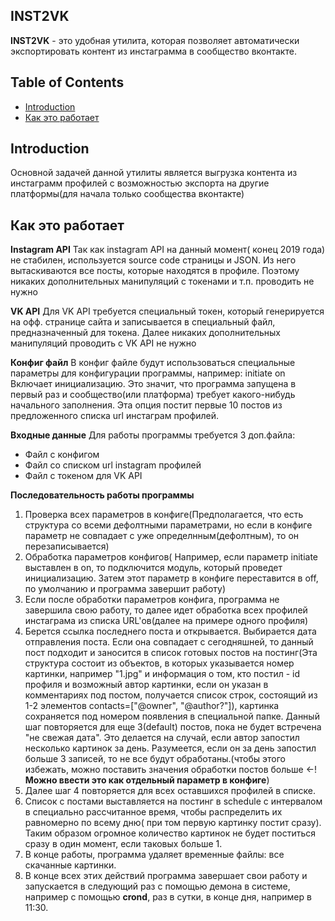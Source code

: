 ## INST2VK

**INST2VK** - это удобная утилита, которая позволяет автоматически экспортировать контент из инстаграмма в сообщество вконтакте.

## Table of Contents

* [Introduction](#introduction)
* [Как это работает](#как-это-работает)

## Introduction

Основной задачей данной утилиты является выгрузка контента из инстаграмм профилей с возможностью экспорта на другие платформы(для начала только сообщества вконтакте)

## Как это работает

**Instagram API**
Так как instagram API на данный момент( конец 2019 года) не стабилен, используется source code страницы и JSON. Из него вытаскиваются все посты, которые находятся в профиле. Поэтому никаких дополнительных манипуляций с токенами и т.п. проводить не нужно

**VK API**
Для VK API требуется специальный токен, который генерируется на офф. странице сайта и записывается в специальный файл, предназначенный для токена. Далее никаких дополнительных манипуляций проводить с VK API не нужно

**Конфиг файл**
В конфиг файле будут использоваться специальные параметры для конфигурации программы, например:
initiate on
Включает инициализацию. Это значит, что программа запущена в первый раз и сообщество(или платформа) требует какого-нибудь начального заполнения. Эта опция постит первые 10 постов из предложенного списка url инстаграм профилей. 

**Входные данные**
Для работы программы требуется 3 доп.файла:
* Файл с конфигом
* Файл со списком url instagram профилей
* Файл с токеном для VK API

**Последовательность работы программы**
1. Проверка всех параметров в конфиге(Предполагается, что есть структура со всеми дефолтными параметрами, но если в конфиге параметр не совпадает с уже определнным(дефолтным), то он перезаписывается)
2. Обработка параметров конфигов( Например, если параметр initiate выставлен в on, то подключится модуль, который проведет инициализацию. Затем этот параметр в конфиге переставится в off, по умолчанию и программа завершит работу)
3. Если после обработки параметров конфига, программа не завершила свою работу, то далее идет обработка всех профилей инстаграма из списка URL'ов(далее на примере одного профиля)
4. Берется ссылка последнего поста и открывается. Выбирается дата отправления поста. Если она совпадает с сегодняшней, то данный пост подходит и заносится в список готовых постов на постинг(Эта структура состоит из объектов, в которых указывается номер картинки, например "1.jpg" и информация о том, кто постил - id профиля и возможный автор картинки, если он указан в комментариях под постом, получается список строк, состоящий из 1-2 элементов contacts=["@owner", "@author?"]), картинка сохраняется под номером появления в специальной папке. Данный шаг повторяется для еще 3(default) постов, пока не будет встречена "не свежая дата". Это делается на случай, если автор запостил несколько картинок за день. Разумеется, если он за день запостил больше 3 записей, то не все будут обработаны.(чтобы этого избежать, можно поставить значения обработки постов больше <-! **Можно ввести это как отдельный параметр в конфиге**)
5. Далее шаг 4 повторяется для всех оставшихся профилей в списке.
6. Список с постами выставляется на постинг в schedule с интервалом в специально рассчитанное время, чтобы распределить их равномерно по всему дню( при том первую картинку постит сразу). Таким образом огромное количество картинок не будет поститься сразу в один момент, если таковых больше 1.
7. В конце работы, программа удаляет временные файлы: все скачанные картинки.
8. В конце всех этих действий программа завершает свои работу и запускается в следующий раз с помощью демона в системе, например с помощью **crond**, раз в сутки, в конце дня, например в 11:30.

